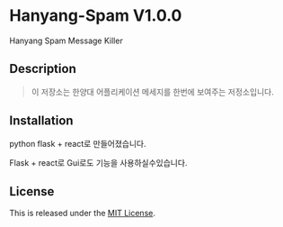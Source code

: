 Hanyang-Spam V1.0.0
===============================
Hanyang Spam Message Killer

Description
-----------

>이 저장소는 한양대 어플리케이션 메세지를 한번에 보여주는 저정소입니다.


Installation
------------

python flask + react로 만들어졌습니다.

Flask + react로 Gui로도 기능을 사용하실수있습니다.


## License

This is released under the [MIT License](https://opensource.org/licenses/MIT).
